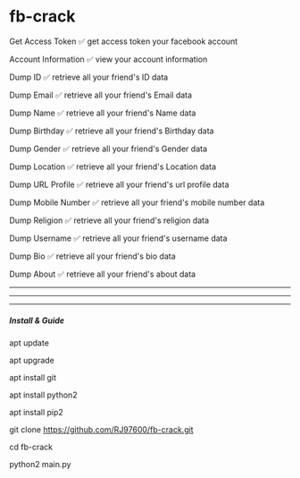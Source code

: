 # fb-crack
Get Access Token	✅	get access token your facebook account

Account Information	✅	view your account information

Dump ID	✅	retrieve all your friend's ID data

Dump Email	✅	retrieve all your friend's Email data

Dump Name	✅	retrieve all your friend's Name data

Dump Birthday	✅	retrieve all your friend's Birthday data

Dump Gender	✅	retrieve all your friend's Gender data

Dump Location	✅	retrieve all your friend's Location data

Dump URL Profile	✅	retrieve all your friend's url profile data

Dump Mobile Number	✅	retrieve all your friend's mobile number data

Dump Religion	✅	retrieve all your friend's religion data

Dump Username	✅	retrieve all your friend's username data

Dump Bio	✅	retrieve all your friend's bio data

Dump About	✅	retrieve all your friend's about data

----------------------------------------------------------------------
----------------------------------------------------------------------
----------------------------------------------------------------------


##### Install & Guide

apt update

apt upgrade

apt install git

apt install python2

apt install pip2

git clone https://github.com/RJ97600/fb-crack.git

cd fb-crack

python2 main.py








